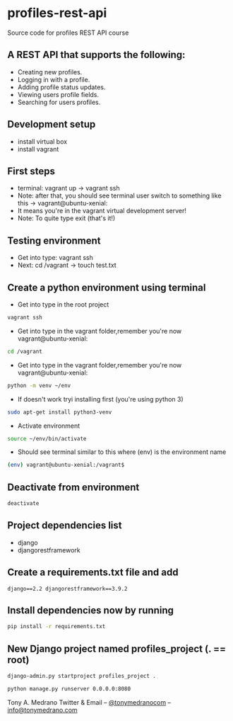 # profiles-rest-api
Source code for profiles REST API course
## A REST API that supports the following:

- Creating new profiles.
- Logging in with a profile.
- Adding profile status updates.
- Viewing users profile fields.
- Searching for users profiles.

## Development setup
- install virtual box
- install vagrant

## First steps
- terminal: vagrant up -> vagrant ssh 
- Note: after that, you should see terminal user switch to something like this  -> vagrant@ubuntu-xenial:
- It means you're in the vagrant virtual development server!
- Note: To quite type exit (that's it!)

## Testing environment
- Get into type: vagrant ssh
- Next: cd /vagrant -> touch test.txt

## Create a python environment using terminal

- Get into type in the root project
```sh
vagrant ssh
```

- Get into type in the vagrant folder,remember you're now vagrant@ubuntu-xenial: 
```sh
cd /vagrant
```

- Get into type in the vagrant folder,remember you're now vagrant@ubuntu-xenial: 
```sh
python -m venv ~/env
```

- If doesn't work tryi installing first (you're using python 3)
```sh
sudo apt-get install python3-venv
```

- Activate environment
```sh
source ~/env/bin/activate
```

- Should see terminal similar to this where (env) is the environment name
```sh
(env) vagrant@ubuntu-xenial:/vagrant$ 
```

## Deactivate from environment
```sh 
deactivate
```

## Project dependencies list

- django
- djangorestframework

## Create a requirements.txt file and add
`
django==2.2
djangorestframework==3.9.2
`

## Install dependencies now by running
```sh 
pip install -r requirements.txt
```

## New Django project named profiles_project (. == root)
```sh 
django-admin.py startproject profiles_project .
```

```sh 
python manage.py runserver 0.0.0.0:8080
```

Tony A. Medrano Twitter & Email – [@tonymedranocom](https://twitter.com/tonymedranocom) – info@tonymedrano.com
